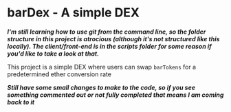 # barDex - A simple DEX 

***I'm still learning how to use git from the command line, so the folder structure in this project is atrocious (although it's not structured like this locally). The client/front-end is in the scripts folder for some reason if you'd like to take a look at that.***

This project is a simple DEX where users can swap `barTokens` for a predetermined ether conversion rate

***Still have some small changes to make to the code, so if you see something commented out or not fully completed that means I am coming back to it***


